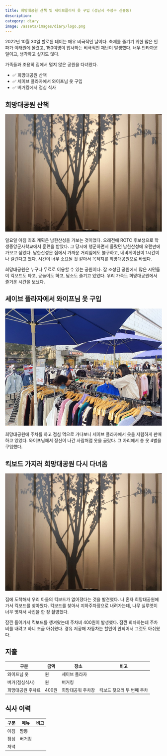 ```yaml
---
title: 희망대공원 산책 및 세이브플라자 옷 구입 (성남시 수정구 신흥동)
description:
category: diary
image: /assets/images/diary/logo.png
---
```


2022년 10월 30일 할로윈 데이는 매우 비극적인 날이다. 
축제를 즐기기 위한 많은 인파가 이태원에 몰렸고, 
150여명이 압사하는 비극적인 재난이 발생했다. 
너무 안타까운 일이고, 생각하고 싶지도 않다. 


가족들과 조용히 집에서 멀지 않은 공원을 다녀왔다. 
- ✅ 희망대공원 산책
- ✅ 세이브 플라자에서 와이프님 옷 구입
- ✅ 버거킹에서 점심 식사


희망대공원 산책
---

![희망대공원 산책](/assets/images/diary/20221030-%ED%9D%AC%EB%A7%9D%EB%8C%80%EA%B3%B5%EC%9B%90/20221030_160615_small-%ED%9D%AC%EB%A7%9D%EB%8C%80%EA%B3%B5%EC%9B%90-%EC%A7%80%ED%95%98%EC%A3%BC%EC%B0%A8%EC%9E%A5.jpg)

일요일 아침 최초 계획은 남한산성을 가보는 것이었다. 
오래전에 ROTC 후보생으로 학생중앙군사학교에서 훈련을 받았다. 
그 당시에 행군하면서 올랐던 남한산성에 오랜만에 가보고 싶었다. 
남한산성은 집에서 가까운 거리임에도 불구하고, 
네비게이션이 1시간이나 걸린다고 했다. 
시간이 너무 소요될 것 같아서 목적지를 희망대공원으로 바꿨다. 


희망대공원은 누구나 무료로 이용할 수 있는 공원이다. 
잘 조성된 공원에서 많은 시민들이 킥보드도 타고, 공놀이도 하고, 담소도 즐기고 있었다. 
우리 가족도 희망대공원에서 즐거운 시간을 보냈다. 


세이브 플라자에서 와이프님 옷 구입
---

![세이브 플라자에서 와이프님 옷 구입](/assets/images/diary/20221030-%ED%9D%AC%EB%A7%9D%EB%8C%80%EA%B3%B5%EC%9B%90/20221030_131626-%EC%84%B8%EC%9D%B4%EB%B8%8C%ED%94%8C%EB%9D%BC%EC%9E%90-%EC%98%B7-%EA%B5%AC%EC%9E%85.jpg)

희망대공원에 주차를 하고 점심 먹으로 가다보니 
세이브 플라자에서 옷을 저렴하게 판매하고 있었다. 
와이프님께서 정신이 나간 사람처럼 옷을 골랐다. 
그 자리에서 총 옷 4벌을 구입했다. 


킥보드 가지러 희망대공원 다시 다녀옴
---

![희망대공원 주차장 실루엣](/assets/images/diary/20221030-%ED%9D%AC%EB%A7%9D%EB%8C%80%EA%B3%B5%EC%9B%90/20221030_160615_small-%ED%9D%AC%EB%A7%9D%EB%8C%80%EA%B3%B5%EC%9B%90-%EC%A7%80%ED%95%98%EC%A3%BC%EC%B0%A8%EC%9E%A5.jpg)

집에 도착해서 우리 아들의 킥보드가 없어졌다는 것을 발견했다. 
나 혼자 희망대공원에 가서 킥보드를 찾아왔다. 
킥보드를 찾아서 지하주차장으로 내려가는데, 
나무 실루엣이 너무 멋져서 사진을 한 장 촬영했다. 


잠깐 들어가서 킥보드를 챙겨왔는데 주차비 400원이 발생했다. 
잠깐 회차하는데 주차비를 내려고 하니 조금 아쉬웠다. 
경유 저공해 자동차는 할인이 안되어서 그것도 아쉬웠다. 


지출
---

|구분|금액|장소|비고|
|---|---|---|---|
|와이프님 옷|   원|세이브 플라자|   |
|버거(점심식사)|   원|버거킹|   |
|희망대공원 주차료|400원|희망대공워 주차장|킥보드 찾으러 두 번째 주차|


식사 이력
---

|구분|메뉴|비고|
|---|---|---|
|아침|짬뽕|   |
|점심|버거킹|   |
|저녁|   |   |



